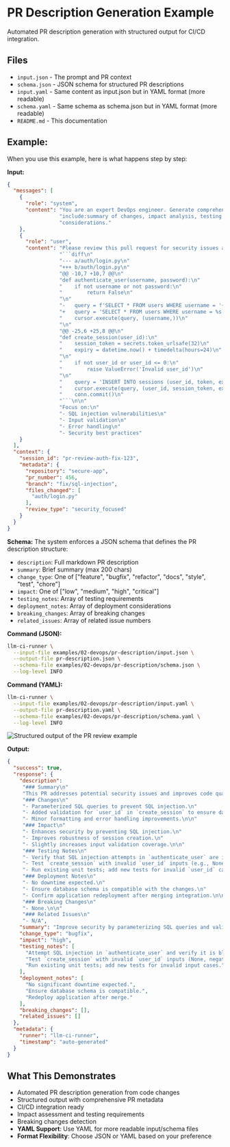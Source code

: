 # PR Description Generation Example

Automated PR description generation with structured output for CI/CD integration.

## Files
- `input.json` - The prompt and PR context
- `schema.json` - JSON schema for structured PR descriptions
- `input.yaml` - Same content as input.json but in YAML format (more readable)
- `schema.yaml` - Same schema as schema.json but in YAML format (more readable)
- `README.md` - This documentation

## Example:

When you use this example, here is what happens step by step:

**Input:**
```json
{
  "messages": [
    {
      "role": "system",
      "content": "You are an expert DevOps engineer. Generate comprehensive PR descriptions that"
                 "include:summary of changes, impact analysis, testing notes, and deployment"
                 "considerations."
    },
    {
      "role": "user",
      "content": "Please review this pull request for security issues and code quality:\n\n"
                 "```diff\n"
                 "--- a/auth/login.py\n"
                 "+++ b/auth/login.py\n"
                 "@@ -10,7 +10,7 @@\n"
                 "def authenticate_user(username, password):\n"
                 "    if not username or not password:\n"
                 "        return False\n"
                 "\n"
                 "-   query = f'SELECT * FROM users WHERE username = '{username}''\n"
                 "+   query = 'SELECT * FROM users WHERE username = %s'\n"
                 "    cursor.execute(query, (username,))\n"
                 "\n"
                 "@@ -25,6 +25,8 @@\n"
                 "def create_session(user_id):\n"
                 "    session_token = secrets.token_urlsafe(32)\n"
                 "    expiry = datetime.now() + timedelta(hours=24)\n"
                 "\n"
                 "    if not user_id or user_id <= 0:\n"
                 "        raise ValueError('Invalid user_id')\n"
                 "\n"
                 "    query = 'INSERT INTO sessions (user_id, token, expiry) VALUES (%s, %s, %s)'\n"
                 "    cursor.execute(query, (user_id, session_token, expiry))\n"
                 "    conn.commit()\n"
                 "```\n\n"
                 "Focus on:\n"
                 "- SQL injection vulnerabilities\n"
                 "- Input validation\n"
                 "- Error handling\n"
                 "- Security best practices"
    }
  ],
  "context": {
    "session_id": "pr-review-auth-fix-123",
    "metadata": {
      "repository": "secure-app",
      "pr_number": 456,
      "branch": "fix/sql-injection",
      "files_changed": [
        "auth/login.py"
      ],
      "review_type": "security_focused"
    }
  }
}
```

**Schema:** The system enforces a JSON schema that defines the PR description structure:
- `description`: Full markdown PR description
- `summary`: Brief summary (max 200 chars)
- `change_type`: One of ["feature", "bugfix", "refactor", "docs", "style", "test", "chore"]
- `impact`: One of ["low", "medium", "high", "critical"]
- `testing_notes`: Array of testing requirements
- `deployment_notes`: Array of deployment considerations
- `breaking_changes`: Array of breaking changes
- `related_issues`: Array of related issue numbers

**Command (JSON):**
```bash
llm-ci-runner \
  --input-file examples/02-devops/pr-description/input.json \
  --output-file pr-description.json \
  --schema-file examples/02-devops/pr-description/schema.json \
  --log-level INFO
```

**Command (YAML):**
```bash
llm-ci-runner \
  --input-file examples/02-devops/pr-description/input.yaml \
  --output-file pr-description.yaml \
  --schema-file examples/02-devops/pr-description/schema.yaml \
  --log-level INFO
```
![Structured output of the PR review example](./output.png)

**Output:**
```json
{
  "success": true,
  "response": {
    "description":
     "### Summary\n"
     "This PR addresses potential security issues and improves code quality in the login module.\n\n"
     "### Changes\n"
     "- Parameterized SQL queries to prevent SQL injection.\n"
     "- Added validation for `user_id` in `create_session` to ensure data integrity.\n"
     "- Minor formatting and error handling improvements.\n\n"
     "### Impact\n"
     "- Enhances security by preventing SQL injection.\n"
     "- Improves robustness of session creation.\n"
     "- Slightly increases input validation coverage.\n\n"
     "### Testing Notes\n"
     "- Verify that SQL injection attempts in `authenticate_user` are ineffective.\n"
     "- Test `create_session` with invalid `user_id` inputs (e.g., None, negative values) and ensure proper error handling.\n"
     "- Run existing unit tests; add new tests for invalid `user_id` cases if necessary.\n\n"
     "### Deployment Notes\n"
     "- No downtime expected.\n"
     "- Ensure database schema is compatible with the changes.\n"
     "- Confirm application redeployment after merging integration.\n\n"
     "### Breaking Changes\n"
     "- None.\n\n"
     "### Related Issues\n"
     "- N/A",
    "summary": "Improve security by parameterizing SQL queries and validating `user_id` in session creation.",
    "change_type": "bugfix",
    "impact": "high",
    "testing_notes": [
      "Attempt SQL injection in `authenticate_user` and verify it is blocked.",
      "Test `create_session` with invalid `user_id` inputs (None, negative, zero).",
      "Run existing unit tests; add new tests for invalid input cases."
    ],
    "deployment_notes": [
      "No significant downtime expected.",
      "Ensure database schema is compatible.",
      "Redeploy application after merge."
    ],
    "breaking_changes": [],
    "related_issues": []
  },
  "metadata": {
    "runner": "llm-ci-runner",
    "timestamp": "auto-generated"
  }
}
```

## What This Demonstrates
- Automated PR description generation from code changes
- Structured output with comprehensive PR metadata
- CI/CD integration ready
- Impact assessment and testing requirements
- Breaking changes detection
- **YAML Support**: Use YAML for more readable input/schema files
- **Format Flexibility**: Choose JSON or YAML based on your preference
